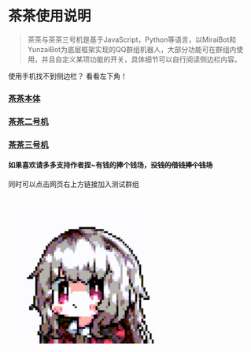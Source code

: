 # 茶茶使用说明

> 茶茶与茶茶三号机是基于JavaScript，Python等语言，以MiraiBot和YunzaiBot为底层框架实现的QQ群组机器人，大部分功能可在群组内使用，并且自定义某项功能的开关，具体细节可以自行阅读侧边栏内容。

使用手机找不到侧边栏？
看看左下角！


### [茶茶本体](one.md)  
### [茶茶二号机](two.md)  
### [茶茶三号机](three.md)  



#### 如果喜欢请多多支持作者捏~有钱的捧个钱场，~~没钱的借钱捧个钱场~~
同时可以点击网页右上方链接加入测试群组


<img src="img/3.gif" width = "300"  alt="效果图" align=center />